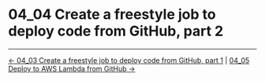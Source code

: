 # 04_04 Create a freestyle job to deploy code from GitHub, part 2

<!-- FooterStart -->
---
[← 04_03 Create a freestyle job to deploy code from GitHub, part 1](../04_03_create_a_freestyle_job_to_deploy_code_from_github_part_1/README.md) | [04_05 Deploy to AWS Lambda from GitHub →](../04_05_deploy_to_aws_lambda_from_github/README.md)
<!-- FooterEnd -->
